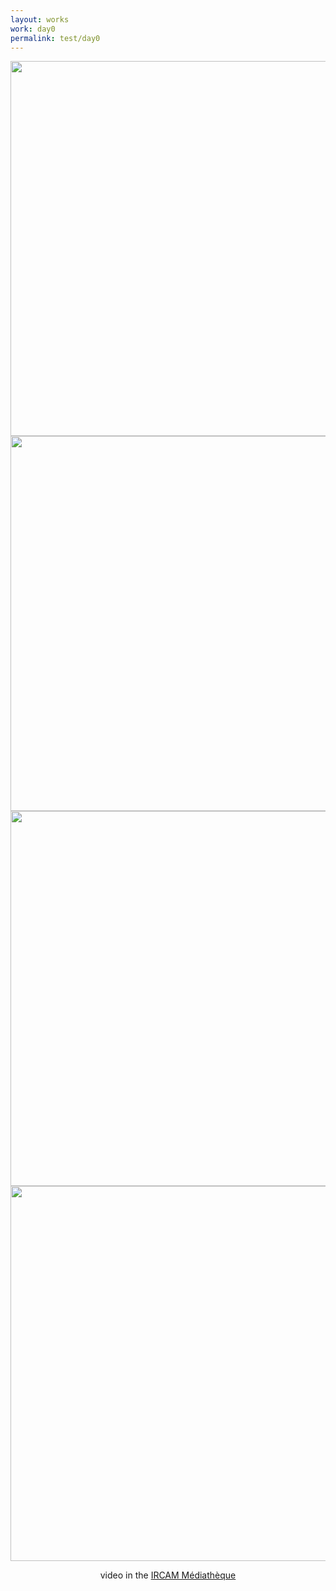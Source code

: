 ```yaml
---
layout: works
work: day0
permalink: test/day0
---
```


<!--{: align="center"}-->
<div style="text-align:center">
  <a href="https://medias.ircam.fr/x56d2a9_day-0-trans-instrumentalism-sachie-kobayas">
    <img src="https://github.com/kbys88/kbys88.github.io/assets/142012962/42c56755-6e93-45f2-99cd-4752e961dfff" width="600">
  </a>

  <a href="https://medias.ircam.fr/x56d2a9_day-0-trans-instrumentalism-sachie-kobayas">
    <img src="https://github.com/kbys88/kbys88.github.io/assets/142012962/2c2e241b-b5e2-4a68-9efe-b758d95d6805" width="600">
  </a>

  <a href="https://medias.ircam.fr/x56d2a9_day-0-trans-instrumentalism-sachie-kobayas">
    <img src="https://github.com/kbys88/kbys88.github.io/assets/142012962/51d9cdfe-cddb-4d55-9bff-a2fc422057b0" width="600">
  </a>

  <a href="https://medias.ircam.fr/x56d2a9_day-0-trans-instrumentalism-sachie-kobayas">
    <img src="https://github.com/kbys88/kbys88.github.io/assets/142012962/ebfb3e54-6973-44b6-9837-6e0ae81701d3" width="600">
  </a>

  <p>
    video in the
    <a href="https://medias.ircam.fr/x56d2a9_day-0-trans-instrumentalism-sachie-kobayas">
      IRCAM Médiathèque
    </a>
  </p>
</div>
